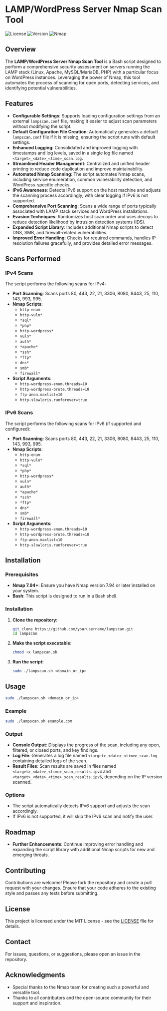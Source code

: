 
# LAMP/WordPress Server Nmap Scan Tool

![License](https://img.shields.io/badge/license-MIT-blue.svg)
![Version](https://img.shields.io/badge/version-2.1-green.svg)
![Nmap](https://img.shields.io/badge/Nmap-7.94+-orange.svg)

## Overview

The **LAMP/WordPress Server Nmap Scan Tool** is a Bash script designed to perform a comprehensive security assessment on servers running the LAMP stack (Linux, Apache, MySQL/MariaDB, PHP) with a particular focus on WordPress instances. Leveraging the power of Nmap, this tool automates the process of scanning for open ports, detecting services, and identifying potential vulnerabilities.

## Features

- **Configurable Settings**: Supports loading configuration settings from an external `lampscan.conf` file, making it easier to adjust scan parameters without modifying the script.
- **Default Configuration File Creation**: Automatically generates a default `lampscan.conf` file if it is missing, ensuring the script runs with default settings.
- **Enhanced Logging**: Consolidated and improved logging with timestamps and log levels, saved in a single log file named `<target>_<date>_<time>_scan.log`.
- **Streamlined Header Management**: Centralized and unified header printing to reduce code duplication and improve maintainability.
- **Automated Nmap Scanning**: The script automates Nmap scans, including service enumeration, common vulnerability detection, and WordPress-specific checks.
- **IPv6 Awareness**: Detects IPv6 support on the host machine and adjusts the scanning process accordingly, with clear logging if IPv6 is not supported.
- **Comprehensive Port Scanning**: Scans a wide range of ports typically associated with LAMP stack services and WordPress installations.
- **Evasion Techniques**: Randomizes host scan order and uses decoys to reduce detection likelihood by intrusion detection systems (IDS).
- **Expanded Script Library**: Includes additional Nmap scripts to detect DNS, SMB, and firewall-related vulnerabilities.
- **Improved Error Handling**: Checks for required commands, handles IP resolution failures gracefully, and provides detailed error messages.

## Scans Performed

### IPv4 Scans

The script performs the following scans for IPv4:

- **Port Scanning**: Scans ports 80, 443, 22, 21, 3306, 8080, 8443, 25, 110, 143, 993, 995.
- **Nmap Scripts**: 
  - `http-enum`
  - `http-vuln*`
  - `*sql*`
  - `*php*`
  - `http-wordpress*`
  - `vuln*`
  - `auth*`
  - `*apache*`
  - `*ssh*`
  - `*ftp*`
  - `dns*`
  - `smb*`
  - `firewall*`
- **Script Arguments**:
  - `http-wordpress-enum.threads=10`
  - `http-wordpress-brute.threads=10`
  - `ftp-anon.maxlist=10`
  - `http-slowloris.runforever=true`

### IPv6 Scans

The script performs the following scans for IPv6 (if supported and configured):

- **Port Scanning**: Scans ports 80, 443, 22, 21, 3306, 8080, 8443, 25, 110, 143, 993, 995.
- **Nmap Scripts**: 
  - `http-enum`
  - `http-vuln*`
  - `*sql*`
  - `*php*`
  - `http-wordpress*`
  - `vuln*`
  - `auth*`
  - `*apache*`
  - `*ssh*`
  - `*ftp*`
  - `dns*`
  - `smb*`
  - `firewall*`
- **Script Arguments**:
  - `http-wordpress-enum.threads=10`
  - `http-wordpress-brute.threads=10`
  - `ftp-anon.maxlist=10`
  - `http-slowloris.runforever=true`

## Installation

### Prerequisites

- **Nmap 7.94+**: Ensure you have Nmap version 7.94 or later installed on your system.
- **Bash**: This script is designed to run in a Bash shell.

### Installation

1. **Clone the repository:**

   ```bash
   git clone https://github.com/yourusername/lampscan.git
   cd lampscan
   ```

2. **Make the script executable:**

   ```bash
   chmod +x lampscan.sh
   ```

3. **Run the script:**

   ```bash
   sudo ./lampscan.sh <domain_or_ip>
   ```

## Usage

```bash
sudo ./lampscan.sh <domain_or_ip>
```

### Example

```bash
sudo ./lampscan.sh example.com
```

### Output

- **Console Output**: Displays the progress of the scan, including any open, filtered, or closed ports, and key findings.
- **Log File**: Generates a log file named `<target>_<date>_<time>_scan.log` containing detailed logs of the scan.
- **Result Files**: Scan results are saved in files named `<target>_<date>_<time>_scan_results.ipv4` and `<target>_<date>_<time>_scan_results.ipv6`, depending on the IP version scanned.

### Options

- The script automatically detects IPv6 support and adjusts the scan accordingly.
- If IPv6 is not supported, it will skip the IPv6 scan and notify the user.

## Roadmap

- **Further Enhancements**: Continue improving error handling and expanding the script library with additional Nmap scripts for new and emerging threats.

## Contributing

Contributions are welcome! Please fork the repository and create a pull request with your changes. Ensure that your code adheres to the existing style and passes any tests before submitting.

## License

This project is licensed under the MIT License - see the [LICENSE](LICENSE) file for details.

## Contact

For issues, questions, or suggestions, please open an issue in the repository.

## Acknowledgments

- Special thanks to the Nmap team for creating such a powerful and versatile tool.
- Thanks to all contributors and the open-source community for their support and inspiration.

